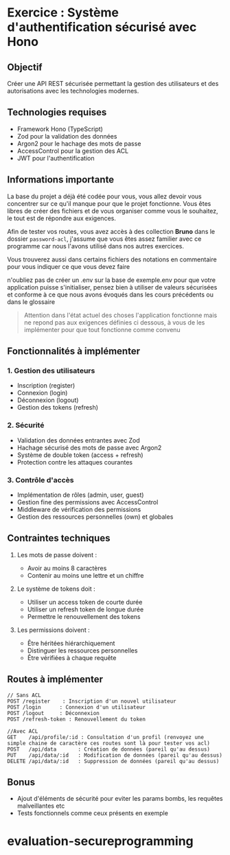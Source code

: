 # Exercice : Système d'authentification sécurisé avec Hono

## Objectif
Créer une API REST sécurisée permettant la gestion des utilisateurs et des autorisations avec les technologies modernes.

## Technologies requises
- Framework Hono (TypeScript)
- Zod pour la validation des données
- Argon2 pour le hachage des mots de passe
- AccessControl pour la gestion des ACL
- JWT pour l'authentification

## Informations importante
La base du projet a déjà été codée pour vous, vous allez devoir vous concentrer sur ce qu'il manque pour que le projet fonctionne.
Vous êtes libres de créer des fichiers et de vous organiser comme vous le souhaitez, le tout est de répondre aux exigences.

Afin de tester vos routes, vous avez accès à des collection **Bruno** dans le dossier `password-acl`, j'assume que vous êtes assez familier avec
ce programme car nous l'avons utilisé dans nos autres exercices.

Vous trouverez aussi dans certains fichiers des notations en commentaire pour vous indiquer ce que vous devez faire

n'oubliez pas de créer un .env sur la base de exemple.env pour que votre application puisse s'initialiser, pensez bien à utiliser de valeurs sécurisées et conforme à ce que nous avons évoqués dans les cours précédents ou dans le glossaire

> Attention dans l'état actuel des choses l'application fonctionne mais ne repond pas aux exigences définies ci dessous, à vous de les implémenter pour que tout fonctionne comme convenu

## Fonctionnalités à implémenter

### 1. Gestion des utilisateurs
- Inscription (register)
- Connexion (login)
- Déconnexion (logout)
- Gestion des tokens (refresh)

### 2. Sécurité
- Validation des données entrantes avec Zod
- Hachage sécurisé des mots de passe avec Argon2
- Système de double token (access + refresh)
- Protection contre les attaques courantes

### 3. Contrôle d'accès
- Implémentation de rôles (admin, user, guest)
- Gestion fine des permissions avec AccessControl
- Middleware de vérification des permissions
- Gestion des ressources personnelles (own) et globales

## Contraintes techniques
1. Les mots de passe doivent :
   - Avoir au moins 8 caractères
   - Contenir au moins une lettre et un chiffre

2. Le système de tokens doit :
   - Utiliser un access token de courte durée
   - Utiliser un refresh token de longue durée
   - Permettre le renouvellement des tokens

3. Les permissions doivent :
   - Être héritées hiérarchiquement
   - Distinguer les ressources personnelles
   - Être vérifiées à chaque requête

## Routes à implémenter
```
// Sans ACL
POST /register    : Inscription d'un nouvel utilisateur
POST /login      : Connexion d'un utilisateur
POST /logout     : Déconnexion
POST /refresh-token : Renouvellement du token

//Avec ACL
GET    /api/profile/:id : Consultation d'un profil (renvoyez une simple chaine de caractère ces routes sont là pour tester vos acl)
POST   /api/data       : Création de données (pareil qu'au dessus)
PUT    /api/data/:id   : Modification de données (pareil qu'au dessus)
DELETE /api/data/:id   : Suppression de données (pareil qu'au dessus)
```

## Bonus
- Ajout d'éléments de sécurité pour eviter les params bombs, les requêtes malveillantes etc
- Tests fonctionnels comme ceux présents en exemple

# evaluation-secureprogramming
